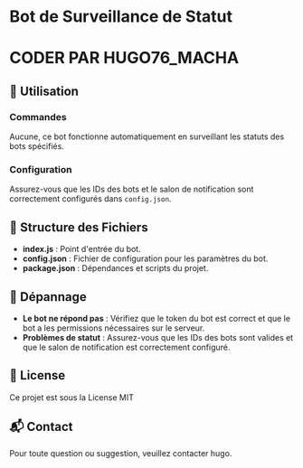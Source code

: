 # Bot de Surveillance de Statut
# CODER PAR HUGO76_MACHA
## 📜 Utilisation

### Commandes
Aucune, ce bot fonctionne automatiquement en surveillant les statuts des bots spécifiés.

### Configuration
Assurez-vous que les IDs des bots et le salon de notification sont correctement configurés dans `config.json`.

## 📂 Structure des Fichiers

- **index.js** : Point d'entrée du bot.
- **config.json** : Fichier de configuration pour les paramètres du bot.
- **package.json** : Dépendances et scripts du projet.

## 🔧 Dépannage

- **Le bot ne répond pas** : Vérifiez que le token du bot est correct et que le bot a les permissions nécessaires sur le serveur.
- **Problèmes de statut** : Assurez-vous que les IDs des bots sont valides et que le salon de notification est correctement configuré.

## 📜 License

Ce projet est sous la License MIT

## 📬 Contact

Pour toute question ou suggestion, veuillez contacter hugo.
